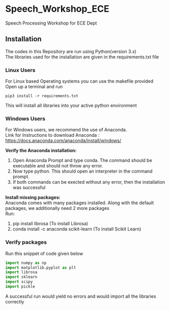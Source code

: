 # Speech_Workshop_ECE
Speech Processing Workshop for ECE Dept

## Installation

The codes in this Repository are run using Python(version 3.x)<br/>
The libraries used for the installation are given in the requirements.txt file

### Linux Users
For Linux based Operating systems you can use the makefile provided  
Open up a terminal and run  
```
pip3 install -r requirements.txt
```
This will install all libraries into your active python environment

### Windows Users
For Windows users, we recommend the use of Anaconda.<br/>
Link for Instructions to download Anaconda : https://docs.anaconda.com/anaconda/install/windows/

**Verify the Anaconda installation:**<br/>
1. Open Anaconda Prompt and type conda. The command should be executable and should not throw any error.
2. Now type python. This should open an interpreter in the command prompt.
3. If both commands can be exected without any error, then the installation was successful

**Install missing packages:**<br/>
Anaconda comes with many packages installed. Along with the default packages, we additionally need 2 more packages<br/>
Run:
1. pip install librosa (To install Librosa)
2. conda install -c anaconda scikit-learn (To install Scikit Learn)

### Verify packages
Run this snippet of code given below

```python
import numpy as np
import matplotlib.pyplot as plt
import librosa
import sklearn
import scipy
import pickle
```

A successful run would yield no errors and would import all the libraries correctly
